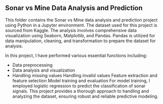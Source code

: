 ## Sonar vs Mine Data Analysis and Prediction

This folder contains the Sonar vs Mine data analysis and prediction project using Python in a Jupyter environment. The dataset used for this project is sourced from Kaggle. The analysis involves comprehensive data visualization using Seaborn, Matplotlib, and Pandas. Pandas is utilized for data manipulation, cleaning, and transformation to prepare the dataset for analysis.

In this project, I have performed various essential functions including:

* Data preprocessing
* Data analysis and visualization
* Handling missing values
Handling invalid values
Feature extraction and feature selection
Model training and evaluation
For model training, I employed logistic regression to predict the classification of sonar signals. This project provides a thorough approach to handling and analyzing the dataset, ensuring robust and reliable predictive modeling.
